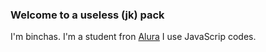 ### Welcome to a useless (jk) pack 

I'm binchas.
I'm a student fron [Alura](https://www.alura.com.br/)
I use JavaScrip codes.
